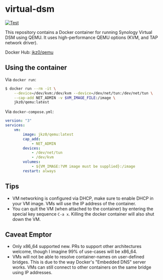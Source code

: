 # virtual-dsm

[![Test](https://github.com/joshkunz/qemu-docker/actions/workflows/test.yaml/badge.svg)](https://github.com/joshkunz/qemu-docker/actions/workflows/test.yaml)

This repository contains a Docker container for running
Synology Virtual DSM using QEMU. It uses high-performance
QEMU options (KVM, and TAP network driver).

Docker Hub: [jkz0/qemu](https://hub.docker.com/r/jkz0/qemu)

## Using the container

Via `docker run`:

```bash
$ docker run --rm -it \
    --device=/dev/kvm:/dev/kvm --device=/dev/net/tun:/dev/net/tun \
    --cap-add NET_ADMIN -v $VM_IMAGE_FILE:/image \
    jkz0/qemu:latest
```

Via `docker-compose.yml`:

```yaml
version: "3"
services:
    vm:
        image: jkz0/qemu:latest
        cap_add:
            - NET_ADMIN
        devices:
            - /dev/net/tun
            - /dev/kvm
        volumes:
            - ${VM_IMAGE:?VM image must be supplied}:/image
        restart: always
```

## Tips 

* VM networking is configured via DHCP, make sure to enable DHCP in your
  VM image. VMs will use the IP address of the container.
* You can quit the VM (when attached to the container) by entering the special
  key sequence `C-a x`. Killing the docker container will also shut down the
  VM.

## Caveat Emptor

* Only x86\_64 supported new. PRs to support other architectures welcome,
  though I imagine 99% of use-cases will be x86\_64.
* VMs will not be able to resolve container-names on user-defined bridges.
  This is due to the way Docker's "Embedded DNS" server works. VMs can still
  connect to other containers on the same bridge using IP addresses.
